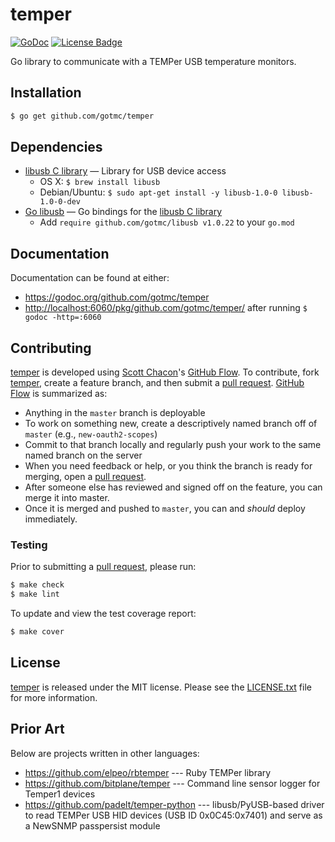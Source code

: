 # temper

[![GoDoc][godoc image]][godoc link]
[![License Badge][license image]][LICENSE.txt]

Go library to communicate with a TEMPer USB temperature monitors.


## Installation

```bash
$ go get github.com/gotmc/temper
```

## Dependencies

- [libusb C library][libusb-c] — Library for USB device access
  - OS X: `$ brew install libusb`
  - Debian/Ubuntu: `$ sudo apt-get install -y libusb-1.0-0 libusb-1.0-0-dev`
- [Go libusb][libusb] — Go bindings for the [libusb C library][libusb-c]
  - Add `require github.com/gotmc/libusb v1.0.22` to your `go.mod`

## Documentation

Documentation can be found at either:

- <https://godoc.org/github.com/gotmc/temper>
- <http://localhost:6060/pkg/github.com/gotmc/temper/> after running `$
  godoc -http=:6060`

## Contributing

[temper][] is developed using [Scott Chacon][]'s [GitHub Flow][]. To
contribute, fork [temper][], create a feature branch, and then
submit a [pull request][].  [GitHub Flow][] is summarized as:

- Anything in the `master` branch is deployable
- To work on something new, create a descriptively named branch off of
  `master` (e.g., `new-oauth2-scopes`)
- Commit to that branch locally and regularly push your work to the same
  named branch on the server
- When you need feedback or help, or you think the branch is ready for
  merging, open a [pull request][].
- After someone else has reviewed and signed off on the feature, you can
  merge it into master.
- Once it is merged and pushed to `master`, you can and *should* deploy
  immediately.


### Testing

Prior to submitting a [pull request][], please run:

```bash
$ make check
$ make lint
```

To update and view the test coverage report:

```bash
$ make cover
```

## License

[temper][] is released under the MIT license. Please see the
[LICENSE.txt][] file for more information.


## Prior Art

Below are projects written in other languages:

- <https://github.com/elpeo/rbtemper> --- Ruby TEMPer library
- <https://github.com/bitplane/temper> --- Command line sensor logger
  for Temper1 devices
- <https://github.com/padelt/temper-python> --- libusb/PyUSB-based
  driver to read TEMPer USB HID devices (USB ID 0x0C45:0x7401) and serve
  as a NewSNMP passpersist module


[GitHub Flow]: http://scottchacon.com/2011/08/31/github-flow.html
[godoc image]: https://godoc.org/github.com/gotmc/temper?status.svg
[godoc link]: https://godoc.org/github.com/gotmc/temper
[libusb]: https://github.com/gotmc/libusb
[libusb-c]: http://libusb.info
[LICENSE.txt]: https://github.com/gotmc/temper/blob/master/LICENSE.txt
[license image]: https://img.shields.io/badge/license-MIT-blue.svg
[pull request]: https://help.github.com/articles/using-pull-requests
[Scott Chacon]: http://scottchacon.com/about.html
[temper]: https://github.com/gotmc/temper
